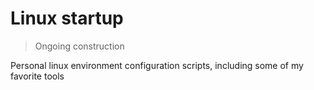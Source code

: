 # Linux startup

> Ongoing construction 

Personal linux environment configuration scripts, including some of my favorite tools